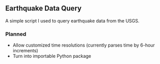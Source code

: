 ## Earthquake Data Query
A simple script I used to query earthquake data from the USGS.
### Planned
- Allow customized time resolutions (currently parses time by 6-hour increments)
- Turn into importable Python package
